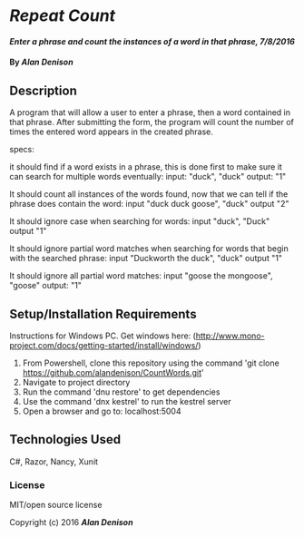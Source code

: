 # _Repeat Count_

#### _Enter a phrase and count the instances of a word in that phrase, 7/8/2016_

#### By _**Alan Denison**_

## Description
A program that will allow a user to enter a phrase, then a word contained in that phrase. After submitting the form, the program will count the number of times the entered word appears in the created phrase.

specs:

it should find if a word exists in a phrase, this is done first to make sure it can search for multiple words eventually:
  input: "duck", "duck"
  output: "1"

It should count all instances of the words found, now that we can tell if the phrase does contain the word:
  input "duck duck goose", "duck"
  output "2"

It should ignore case when searching for words:
  input "duck", "Duck"
  output "1"

It should ignore partial word matches when searching for words that begin with the searched phrase:
  input "Duckworth the duck", "duck"
  output "1"

It should ignore all partial word matches:
  input "goose the mongoose", "goose"
  output: "1"

## Setup/Installation Requirements
Instructions for Windows PC.
Get windows here: (http://www.mono-project.com/docs/getting-started/install/windows/)

1. From Powershell, clone this repository using the command 'git clone https://github.com/alandenison/CountWords.git'
2. Navigate to project directory
3. Run the command 'dnu restore' to get dependencies
4. Use the command 'dnx kestrel' to run the kestrel server
5. Open a browser and go to: localhost:5004

## Technologies Used

C#, Razor, Nancy, Xunit
### License
MIT/open source license


Copyright (c) 2016 **_Alan Denison_**
